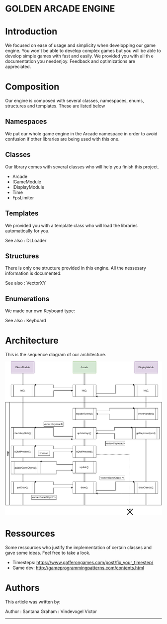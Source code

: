 GOLDEN ARCADE ENGINE
===================================

Introduction
===================================

We focused on ease of usage and simplicity when developping our game
engine. You won\'t be able to develop complex games but you will be able
to develop simple games with fast and easily. We provided you with all
th e documentation you needenjoy. Feedback and optimizations are
appreciated.

Composition
====================================

Our engine is composed with several classes, namespaces, enums,
structures and templates. These are listed below

Namespaces
--------------------------------------

We put our whole game engine in the Arcade
namespace in order to avoid confusion if other libraries are being used
with this one.

Classes
---------------------------------

Our library comes with several classes who will help you finish this
project.

-   Arcade
-   IGameModule
-   IDisplayModule
-   Time
-   FpsLimiter

Templates
------------------------------------

We provided you with a template class who will load the libraries
automatically for you.

See also
:   DLLoader

Structures
-----------------------------------

There is only one structure provided in this engine. All the nessesary
information is documented:

See also
:   VectorXY

Enumerations
-----------------------------------

We made our own Keyboard type:

See also
:   Keyboard

Architecture
==========================================

This is the sequence diagram of our architecture.

![Sequence Diagram.](./doc/ressources/arcade_seq.png "Sequence Diagram")

Ressources
======================================

Some ressources who justify the implementation of certain classes and
gave some ideas. Feel free to take a look.

-   Timesteps: <https://www.gafferongames.com/post/fix_your_timestep/>
-   Game dev: <http://gameprogrammingpatterns.com/contents.html>

Authors
=================================

This article was written by:

Author
:   Santana Graham
:   Vindevogel Victor

------------------------------------------------------------------------